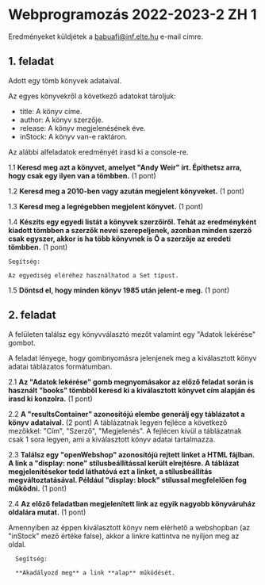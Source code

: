 # Webprogramozás 2022-2023-2 ZH 1

Eredményeket küldjétek a babuafi@inf.elte.hu e-mail címre.

## 1. feladat

Adott egy tömb könyvek adataival.

Az egyes könyvekről a következő adatokat tároljuk:
- title: A könyv címe.
- author: A könyv szerzője.
- release: A könyv megjelenésének éve.
- inStock: A könyv van-e raktáron.

Az alábbi alfeladatok eredményét írasd ki a console-re.

1.1 **Keresd meg azt a könyvet, amelyet "Andy Weir" írt.
      Építhetsz arra, hogy csak egy ilyen van a tömbben.** (1 pont)

1.2 **Keresd meg a 2010-ben vagy azután megjelent könyveket.** (1 pont)

1.3 **Keresd meg a legrégebben megjelent könyvet.** (1 pont)

1.4 **Készíts egy egyedi listát a könyvek szerzőiről.
      Tehát az eredményként kiadott tömbben a szerzők nevei szerepeljenek, azonban minden szerző csak egyszer,
      akkor is ha több könyvnek is Ő a szerzője az eredeti tömbben.** (1 pont)

    Segítség:

    Az egyediség eléréhez használhatod a Set típust.

1.5 **Döntsd el, hogy minden könyv 1985 után jelent-e meg.** (1 pont)


## 2. feladat

A felületen találsz egy könyvválasztó mezőt valamint egy "Adatok lekérése" gombot.

A feladat lényege, hogy gombnyomásra jelenjenek meg a kiválasztott könyv adatai táblázatos formátumban.

2.1 **Az "Adatok lekérése" gomb megnyomásakor az előző feladat során is használt "books" tömbből keresd ki a kiválasztott
      könyvet cím alapján és írasd ki konzolra.** (1 pont)

2.2 **A "resultsContainer" azonosítójú elembe generálj egy táblázatot a könyv adataival.** (2 pont)
A táblázatnak legyen fejléce a következő mezőkkel: "Cím", "Szerző", "Megjelenés".
A fejlécen kívül a táblázatnak csak 1 sora legyen, ami a kiválasztott könyv adatai tartalmazza.

2.3 **Találsz egy "openWebshop" azonosítójú rejtett linket a HTML fájlban.
    A link a "display: none" stílusbeállítással került elrejtésre.
    A táblázat megjelenítésekor tedd láthatóvá ezt a linket, a stílusbeállítás megváltoztatásával.
    Például "display: block" stílussal megfelelően fog működni.** (1 pont)

2.4 **Az előző feladatban megjelenített link az egyik nagyobb könyváruház oldalára mutat.** (1 pont)

Amennyiben az éppen kiválasztott könyv nem elérhető a webshopban (az "inStock" mező értéke false),
akkor a linkre kattintva ne nyíljon meg az oldal.

      Segítség:

      **Akadályozd meg** a link **alap** működését.
